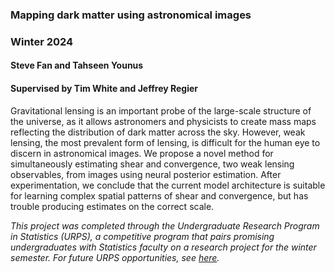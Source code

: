 ### Mapping dark matter using astronomical images
### Winter 2024
#### Steve Fan and Tahseen Younus
#### Supervised by Tim White and Jeffrey Regier


Gravitational lensing is an important probe of the large-scale structure of the universe, as it allows astronomers and physicists to create mass maps reflecting the distribution of dark matter across the sky. However, weak lensing, the most prevalent form of lensing, is difficult for the human eye to discern in astronomical images. We propose a novel method for simultaneously estimating shear and convergence, two weak lensing observables, from images using neural posterior estimation. After experimentation, we conclude that the current model architecture is suitable for learning complex spatial patterns of shear and convergence, but has trouble producing estimates on the correct scale.


*This project was completed through the Undergraduate Research Program in Statistics (URPS), a competitive program that pairs promising undergraduates with Statistics faculty on a research project for the winter semester. For future URPS opportunities, see [here](https://lsa.umich.edu/stats/undergraduate-students/undergraduate-research-opportunities-.html).*
